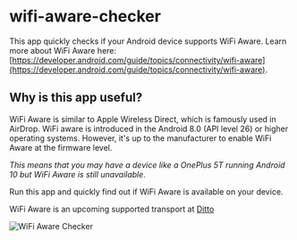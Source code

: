 # wifi-aware-checker

This app quickly checks if your Android device supports WiFi Aware. Learn more about WiFi Aware here:
[https://developer.android.com/guide/topics/connectivity/wifi-aware](https://developer.android.com/guide/topics/connectivity/wifi-aware).

## Why is this app useful?

WiFi Aware is similar to Apple Wireless Direct, which is famously used in AirDrop. WiFi aware is introduced in the Android 8.0 (API level 26) or higher operating systems. However, it's up to the manufacturer to enable WiFi Aware at the firmware level.

_This means that you may have a device like a OnePlus 5T running Android 10 but WiFi Aware is still unavailable_.

Run this app and quickly find out if WiFi Aware is available on your device. 

WiFi Aware is an upcoming supported transport at [Ditto](https://www.ditto.live)

![WiFi Aware Checker](https://media.giphy.com/media/KZYlo0pSCUEsohrTtC/giphy.gif)